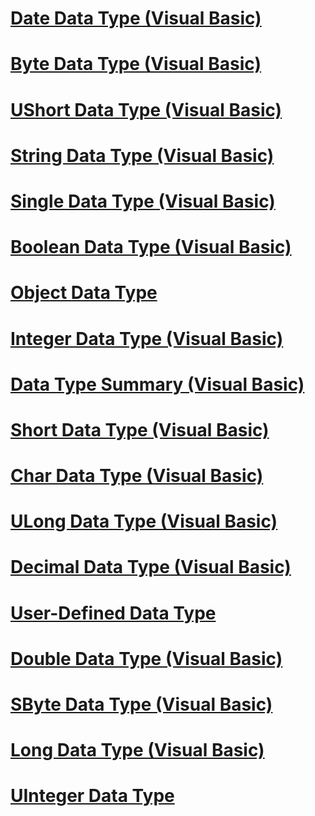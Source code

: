 # [Date Data Type (Visual Basic)](date-data-type.md)
# [Byte Data Type (Visual Basic)](byte-data-type.md)
# [UShort Data Type (Visual Basic)](ushort-data-type.md)
# [String Data Type (Visual Basic)](string-data-type.md)
# [Single Data Type (Visual Basic)](single-data-type.md)
# [Boolean Data Type (Visual Basic)](boolean-data-type.md)
# [Object Data Type](object-data-type.md)
# [Integer Data Type (Visual Basic)](integer-data-type.md)
# [Data Type Summary (Visual Basic)](data-type-summary.md)
# [Short Data Type (Visual Basic)](short-data-type.md)
# [Char Data Type (Visual Basic)](char-data-type.md)
# [ULong Data Type (Visual Basic)](ulong-data-type.md)
# [Decimal Data Type (Visual Basic)](decimal-data-type.md)
# [User-Defined Data Type](user-defined-data-type.md)
# [Double Data Type (Visual Basic)](double-data-type.md)
# [SByte Data Type (Visual Basic)](sbyte-data-type.md)
# [Long Data Type (Visual Basic)](long-data-type.md)
# [UInteger Data Type](uinteger-data-type.md)
